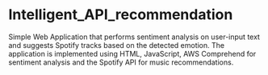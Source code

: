 # Intelligent_API_recommendation

Simple Web Application that performs sentiment analysis on user-input text and suggests Spotify tracks based on the detected emotion. The application is implemented using HTML, JavaScript, AWS Comprehend for sentiment analysis and the Spotify API for music recommendations.
